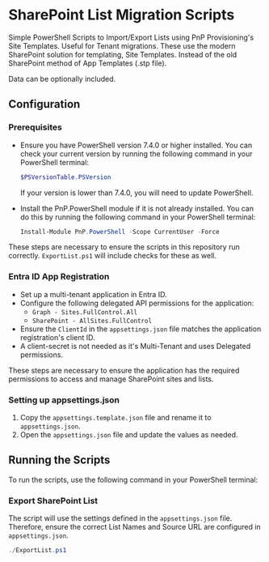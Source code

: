 # SharePoint List Migration Scripts
Simple PowerShell Scripts to Import/Export Lists using PnP Provisioning's Site Templates. Useful for Tenant migrations.
These use the modern SharePoint solution for templating, Site Templates. Instead of the old SharePoint method of App Templates (.stp file).

Data can be optionally included. 

## Configuration

### Prerequisites

* Ensure you have PowerShell version 7.4.0 or higher installed. You can check your current version by running the following command in your PowerShell terminal:
  ```powershell
  $PSVersionTable.PSVersion
  ```
  If your version is lower than 7.4.0, you will need to update PowerShell.

* Install the PnP.PowerShell module if it is not already installed. You can do this by running the following command in your PowerShell terminal:
  ```powershell
  Install-Module PnP.PowerShell -Scope CurrentUser -Force
  ```

These steps are necessary to ensure the scripts in this repository run correctly. `ExportList.ps1` will include checks for these as well.

### Entra ID App Registration

* Set up a multi-tenant application in Entra ID.
* Configure the following delegated API permissions for the application:
  * `Graph - Sites.FullControl.All`
  * `SharePoint - AllSites.FullControl`
* Ensure the `ClientId` in the `appsettings.json` file matches the application registration's client ID.
* A client-secret is not needed as it's Multi-Tenant and uses Delegated permissions.

These steps are necessary to ensure the application has the required permissions to access and manage SharePoint sites and lists.

### Setting up appsettings.json

1. Copy the `appsettings.template.json` file and rename it to `appsettings.json`.
2. Open the `appsettings.json` file and update the values as needed.

## Running the Scripts

To run the scripts, use the following command in your PowerShell terminal:

### Export SharePoint List
The script will use the settings defined in the `appsettings.json` file. Therefore, ensure the correct List Names and Source URL are configured in `appsettings.json`.

```powershell
./ExportList.ps1
```
